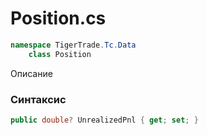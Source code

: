 
# Position.cs
```csharp
namespace TigerTrade.Tc.Data  
    class Position
```

Описание

### Синтаксис
```csharp
public double? UnrealizedPnl { get; set; }
```
